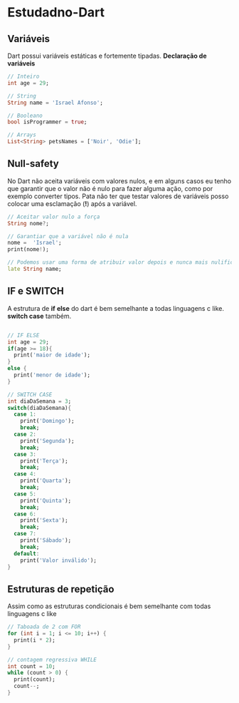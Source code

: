 # Estudadno-Dart
## Variáveis
Dart possui variáveis estáticas e fortemente tipadas.
**Declaração de variáveis**
```dart
// Inteiro
int age = 29;

// String
String name = 'Israel Afonso';

// Booleano
bool isProgrammer = true;

// Arrays
List<String> petsNames = ['Noir', 'Odie'];
```

## Null-safety
 No Dart não aceita variáveis com valores nulos, e em alguns casos eu tenho que garantir que o valor não é nulo para fazer alguma ação, como por exemplo converter tipos. Pata não ter que testar valores de variáveis posso colocar uma esclamação (**!**) após a variável.
 ```dart
 // Aceitar valor nulo a força
 String nome?;
 
 // Garantiar que a variável não é nula
 nome =  'Israel';
 print(nome!);
 
 // Podemos usar uma forma de atribuir valor depois e nunca mais nulificar
 late String name;
 ```
 
## IF e SWITCH
A estrutura de **if** **else** do dart é bem semelhante a todas linguagens c like. **switch case** também.
```dart

// IF ELSE
int age = 29;
if(age >= 18){
  print('maior de idade');
}
else {
  print('menor de idade');
}

// SWITCH CASE
int diaDaSemana = 3;
switch(diaDaSemana){
  case 1:
    print('Domingo');
    break;
  case 2:
    print('Segunda');
    break;
  case 3:
    print('Terça');
    break;
  case 4:
    print('Quarta');
    break;
  case 5:
    print('Quinta');
    break;
  case 6:
    print('Sexta');
    break;
  case 7:
    print('Sábado');
    break;
  default:
    print('Valor inválido');
}
```

## Estruturas de repetição

Assim como as estruturas condicionais é bem semelhante com todas linguagens c like

```dart
// Taboada de 2 com FOR
for (int i = 1; i <= 10; i++) {
  print(i * 2);
}

// contagem regressiva WHILE
int count = 10;
while (count > 0) {
  print(count);
  count--;
}
```
